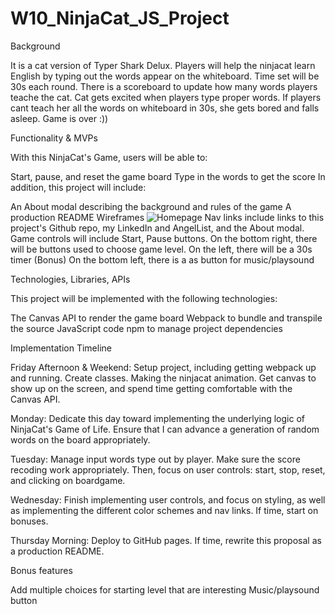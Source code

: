 # W10_NinjaCat_JS_Project
Background

It is a cat version of Typer Shark Delux. Players will help the ninjacat learn English
 by typing out the words appear on the whiteboard. Time set will be 30s each round. 
There is a scoreboard to update how many words players teache the cat.
Cat gets excited when players type proper words. If players cant teach her all the 
words on whiteboard in 30s, she gets bored and falls asleep. Game is over :))

Functionality & MVPs

With this NinjaCat's Game, users will be able to:

Start, pause, and reset the game board
Type in the words to get the score
In addition, this project will include:

An About modal describing the background and rules of the game
A production README
Wireframes
![Homepage](https://user-images.githubusercontent.com/73726226/136587968-587b058c-15b0-4b34-9af2-7d6cd1bf07bf.png)
Nav links include links to this project's Github repo, my LinkedIn and AngelList, and the About modal.
Game controls will include Start, Pause buttons.
On the bottom right, there will be buttons used to choose game level.
On the left, there will be a 30s timer (Bonus)
On the bottom left, there is a as button for music/playsound

Technologies, Libraries, APIs

This project will be implemented with the following technologies:

The Canvas API to render the game board
Webpack to bundle and transpile the source JavaScript code
npm to manage project dependencies

Implementation Timeline

Friday Afternoon & Weekend: Setup project, including getting webpack up and running. Create classes. Making the ninjacat animation. Get canvas to show up on the screen, and spend time getting comfortable with the Canvas API. 

Monday: Dedicate this day toward implementing the underlying logic of NinjaCat's Game of Life. Ensure that I can advance a generation of random words on the board appropriately.

Tuesday: Manage input words type out by player. Make sure the score recoding work appropriately. Then, focus on user controls: start, stop, reset, and clicking on boardgame.

Wednesday: Finish implementing user controls, and focus on styling, as well as implementing the different color schemes and nav links. If time, start on bonuses.

Thursday Morning: Deploy to GitHub pages. If time, rewrite this proposal as a production README.

Bonus features

Add multiple choices for starting level that are interesting
Music/playsound button
